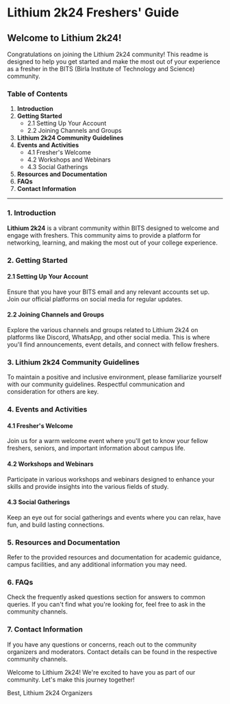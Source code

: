 # Lithium 2k24 Freshers' Guide

## Welcome to Lithium 2k24!

Congratulations on joining the Lithium 2k24 community! This readme is designed to help you get started and make the most out of your experience as a fresher in the BITS (Birla Institute of Technology and Science) community.

### Table of Contents

1. **Introduction**
2. **Getting Started**
    - 2.1 Setting Up Your Account
    - 2.2 Joining Channels and Groups
3. **Lithium 2k24 Community Guidelines**
4. **Events and Activities**
    - 4.1 Fresher's Welcome
    - 4.2 Workshops and Webinars
    - 4.3 Social Gatherings
5. **Resources and Documentation**
6. **FAQs**
7. **Contact Information**

---

### 1. Introduction

**Lithium 2k24** is a vibrant community within BITS designed to welcome and engage with freshers. This community aims to provide a platform for networking, learning, and making the most out of your college experience.

### 2. Getting Started

#### 2.1 Setting Up Your Account

Ensure that you have your BITS email and any relevant accounts set up. Join our official platforms on social media for regular updates.

#### 2.2 Joining Channels and Groups

Explore the various channels and groups related to Lithium 2k24 on platforms like Discord, WhatsApp, and other social media. This is where you'll find announcements, event details, and connect with fellow freshers.

### 3. Lithium 2k24 Community Guidelines

To maintain a positive and inclusive environment, please familiarize yourself with our community guidelines. Respectful communication and consideration for others are key.

### 4. Events and Activities

#### 4.1 Fresher's Welcome

Join us for a warm welcome event where you'll get to know your fellow freshers, seniors, and important information about campus life.

#### 4.2 Workshops and Webinars

Participate in various workshops and webinars designed to enhance your skills and provide insights into the various fields of study.

#### 4.3 Social Gatherings

Keep an eye out for social gatherings and events where you can relax, have fun, and build lasting connections.

### 5. Resources and Documentation

Refer to the provided resources and documentation for academic guidance, campus facilities, and any additional information you may need.

### 6. FAQs

Check the frequently asked questions section for answers to common queries. If you can't find what you're looking for, feel free to ask in the community channels.

### 7. Contact Information

If you have any questions or concerns, reach out to the community organizers and moderators. Contact details can be found in the respective community channels.

Welcome to Lithium 2k24! We're excited to have you as part of our community. Let's make this journey together!

Best,
Lithium 2k24 Organizers
